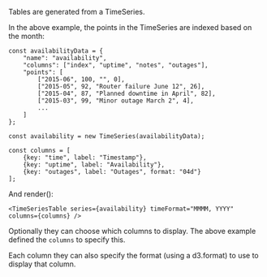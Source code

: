 
Tables are generated from a TimeSeries.

In the above example, the points in the TimeSeries are indexed based on the month:

    const availabilityData = {
        "name": "availability",
        "columns": ["index", "uptime", "notes", "outages"],
        "points": [
            ["2015-06", 100, "", 0],
            ["2015-05", 92, "Router failure June 12", 26],
            ["2015-04", 87, "Planned downtime in April", 82],
            ["2015-03", 99, "Minor outage March 2", 4],
            ...
        ]
    };

    const availability = new TimeSeries(availabilityData);

    const columns = [
        {key: "time", label: "Timestamp"},
        {key: "uptime", label: "Availability"},
        {key: "outages", label: "Outages", format: "04d"}
    ];

And render():

    <TimeSeriesTable series={availability} timeFormat="MMMM, YYYY" columns={columns} />

Optionally they can choose which columns to display. The above example defined the `columns` to specify this.

Each column they can also specify the format (using a d3.format) to use to display that column.

